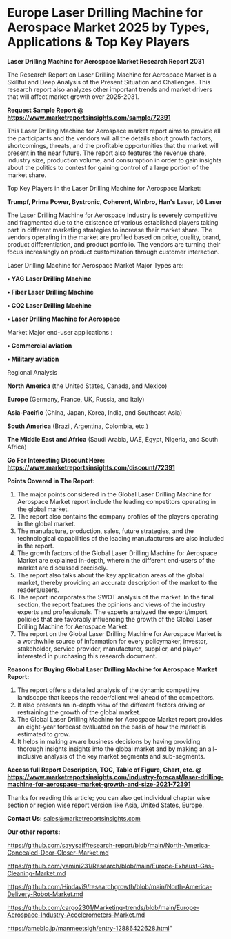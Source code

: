 # Europe Laser Drilling Machine for Aerospace Market 2025 by Types, Applications & Top Key Players

<strong>Laser Drilling Machine for Aerospace Market Research Report 2031</strong>

The Research Report on Laser Drilling Machine for Aerospace Market is a Skillful and Deep Analysis of the Present Situation and Challenges. This research report also analyzes other important trends and market drivers that will affect market growth over 2025-2031.

<strong>Request Sample Report @ <a href=https://www.marketreportsinsights.com/sample/72391>https://www.marketreportsinsights.com/sample/72391</a></strong>

This Laser Drilling Machine for Aerospace market report aims to provide all the participants and the vendors will all the details about growth factors, shortcomings, threats, and the profitable opportunities that the market will present in the near future. The report also features the revenue share, industry size, production volume, and consumption in order to gain insights about the politics to contest for gaining control of a large portion of the market share.

Top Key Players in the Laser Drilling Machine for Aerospace Market:

<strong>Trumpf, Prima Power, Bystronic, Coherent, Winbro, Han's Laser, LG Laser</strong>

The Laser Drilling Machine for Aerospace Industry is severely competitive and fragmented due to the existence of various established players taking part in different marketing strategies to increase their market share. The vendors operating in the market are profiled based on price, quality, brand, product differentiation, and product portfolio. The vendors are turning their focus increasingly on product customization through customer interaction.

Laser Drilling Machine for Aerospace Market Major Types are:

<strong>• YAG Laser Drilling Machine

• Fiber Laser Drilling Machine

• CO2 Laser Drilling Machine

• Laser Drilling Machine for Aerospace</strong>

Market Major end-user applications :

<strong>• Commercial aviation

• Military aviation</strong>

Regional Analysis

</u><strong><b>North America</b></strong> (the United States, Canada, and Mexico)

<strong><b>Europe </b></strong>(Germany, France, UK, Russia, and Italy)

<strong><b>Asia-Pacific</b></strong> (China, Japan, Korea, India, and Southeast Asia)

<strong><b>South America</b></strong> (Brazil, Argentina, Colombia, etc.)

<strong><b>The Middle East and Africa</b></strong> (Saudi Arabia, UAE, Egypt, Nigeria, and South Africa)

<strong>Go For Interesting Discount Here: <a href=https://www.marketreportsinsights.com/discount/72391>https://www.marketreportsinsights.com/discount/72391</a></strong>

<strong>Points Covered in The Report:</strong>
<ol>
  <li>The major points considered in the Global Laser Drilling Machine for Aerospace Market report include the leading competitors operating in the global market.</li>
  <li>The report also contains the company profiles of the players operating in the global market.</li>
  <li>The manufacture, production, sales, future strategies, and the technological capabilities of the leading manufacturers are also included in the report.</li>
  <li>The growth factors of the Global Laser Drilling Machine for Aerospace Market are explained in-depth, wherein the different end-users of the market are discussed precisely.</li>
  <li>The report also talks about the key application areas of the global market, thereby providing an accurate description of the market to the readers/users.</li>
  <li>The report incorporates the SWOT analysis of the market. In the final section, the report features the opinions and views of the industry experts and professionals. The experts analyzed the export/import policies that are favorably influencing the growth of the Global Laser Drilling Machine for Aerospace Market.</li>
  <li>The report on the Global Laser Drilling Machine for Aerospace Market is a worthwhile source of information for every policymaker, investor, stakeholder, service provider, manufacturer, supplier, and player interested in purchasing this research document.</li>
</ol>
<strong>Reasons for Buying Global Laser Drilling Machine for Aerospace Market Report:</strong>

<ol>
  <li>The report offers a detailed analysis of the dynamic competitive landscape that keeps the reader/client well ahead of the competitors.</li>
  <li>It also presents an in-depth view of the different factors driving or restraining the growth of the global market.</li>
  <li>The Global Laser Drilling Machine for Aerospace Market report provides an eight-year forecast evaluated on the basis of how the market is estimated to grow.</li>
  <li>It helps in making aware business decisions by having providing thorough insights insights into the global market and by making an all-inclusive analysis of the key market segments and sub-segments.</li>
</ol>
<strong>Access full Report Description, TOC, Table of Figure, Chart, etc. @ <a href=https://www.marketreportsinsights.com/industry-forecast/laser-drilling-machine-for-aerospace-market-growth-and-size-2021-72391>https://www.marketreportsinsights.com/industry-forecast/laser-drilling-machine-for-aerospace-market-growth-and-size-2021-72391</a></strong>


Thanks for reading this article; you can also get individual chapter wise section or region wise report version like Asia, United States, Europe.

<strong>Contact Us:</strong>
sales@marketreportsinsights.com

<strong>Our other reports:</strong>

<a href=https://github.com/sayysaif/research-report/blob/main/North-America-Concealed-Door-Closer-Market.md>https://github.com/sayysaif/research-report/blob/main/North-America-Concealed-Door-Closer-Market.md</a>

<a href=https://github.com/yamini231/Research/blob/main/Europe-Exhaust-Gas-Cleaning-Market.md>https://github.com/yamini231/Research/blob/main/Europe-Exhaust-Gas-Cleaning-Market.md</a>

<a href=https://github.com/Hindavi9/researchgrowth/blob/main/North-America-Delivery-Robot-Market.md>https://github.com/Hindavi9/researchgrowth/blob/main/North-America-Delivery-Robot-Market.md</a>

<a href=https://github.com/cargo2301/Marketing-trends/blob/main/Europe-Aerospace-Industry-Accelerometers-Market.md>https://github.com/cargo2301/Marketing-trends/blob/main/Europe-Aerospace-Industry-Accelerometers-Market.md</a>

<a href=https://ameblo.jp/manmeetsigh/entry-12886422628.html>https://ameblo.jp/manmeetsigh/entry-12886422628.html</a>"
